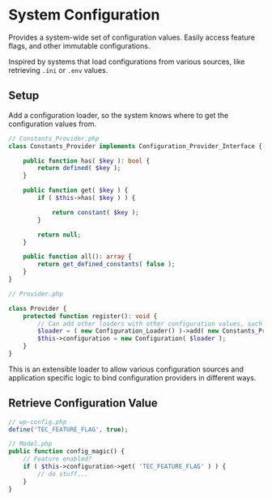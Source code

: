 # System Configuration

Provides a system-wide set of configuration values. Easily access feature flags, and other immutable configurations.

Inspired by systems that load configurations from various sources, like retrieving `.ini` or `.env` values.

## Setup

Add a configuration loader, so the system knows where to get the configuration values from.

```php
// Constants_Provider.php
class Constants_Provider implements Configuration_Provider_Interface {

	public function has( $key ): bool {
		return defined( $key );
	}

	public function get( $key ) {
		if ( $this->has( $key ) ) {

			return constant( $key );
		}

		return null;
	}

	public function all(): array {
		return get_defined_constants( false );
	}
}
```
```php
// Provider.php

class Provider {
	protected function register(): void {
		// Can add other loaders with other configuration values, such as local vs prod configurations.
		$loader = ( new Configuration_Loader() )->add( new Constants_Provider() );
		$this->configuration = new Configuration( $loader );
	}
}
```

This is an extensible loader to allow various configuration sources and application specific logic to bind configuration providers in different ways.

## Retrieve Configuration Value

```php
// wp-config.php
define('TEC_FEATURE_FLAG', true);
```
```php
// Model.php
public function config_magic() {
	// Feature enabled?
	if ( $this->configuration->get( 'TEC_FEATURE_FLAG' ) ) {
		// do stuff...
	}
}
```